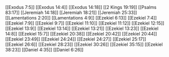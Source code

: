 [[Exodus 7:5]]
[[Exodus 14:4]]
[[Exodus 14:18]]
[[2 Kings 19:19]]
[[Psalms 83:17]]
[[Jeremiah 14:18]]
[[Jeremiah 18:21]]
[[Jeremiah 25:33]]
[[Lamentations 2:20]]
[[Lamentations 4:9]]
[[Ezekiel 6:13]]
[[Ezekiel 7:4]]
[[Ezekiel 7:9]]
[[Ezekiel 9:7]]
[[Ezekiel 11:10]]
[[Ezekiel 11:12]]
[[Ezekiel 12:15]]
[[Ezekiel 13:9]]
[[Ezekiel 13:14]]
[[Ezekiel 13:21]]
[[Ezekiel 13:23]]
[[Ezekiel 14:8]]
[[Ezekiel 15:7]]
[[Ezekiel 20:38]]
[[Ezekiel 20:42]]
[[Ezekiel 20:44]]
[[Ezekiel 23:49]]
[[Ezekiel 24:24]]
[[Ezekiel 24:27]]
[[Ezekiel 25:17]]
[[Ezekiel 26:6]]
[[Ezekiel 28:23]]
[[Ezekiel 30:26]]
[[Ezekiel 35:15]]
[[Ezekiel 38:23]]
[[Daniel 4:35]]
[[Daniel 6:26]]

